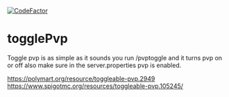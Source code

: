 [![CodeFactor](https://www.codefactor.io/repository/github/literallypurple/togglepvp/badge)](https://www.codefactor.io/repository/github/literallypurple/togglepvp)

# togglePvp
Toggle pvp is as simple as it sounds you run /pvptoggle and it turns pvp on or off also make sure in the server.properties pvp is enabled.

https://polymart.org/resource/toggleable-pvp.2949
https://www.spigotmc.org/resources/toggleable-pvp.105245/
